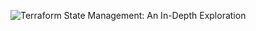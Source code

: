 ![Terraform State Management: An In-Depth Exploration](https://cdn.hashnode.com/res/hashnode/image/upload/v1724462319918/497435f0-b839-4c6b-850c-2565284221aa.png?w=1600&h=840&fit=crop&crop=entropy&auto=compress,format&format=webp)
